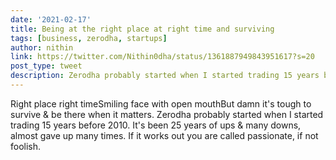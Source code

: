 ```yaml
---
date: '2021-02-17'
title: Being at the right place at right time and surviving
tags: [business, zerodha, startups]
author: nithin
link: https://twitter.com/Nithin0dha/status/1361887949843951617?s=20
post_type: tweet
description: Zerodha probably started when I started trading 15 years before 2010...
---
```

Right place right timeSmiling face with open mouthBut damn it's tough to survive & be there when it matters. Zerodha probably started when I started trading 15 years before 2010. It's been 25 years of ups & many downs, almost gave up many times. If it works out you are called passionate, if not foolish.